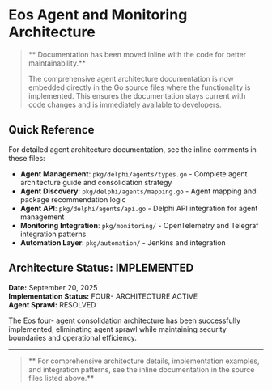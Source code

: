 # Eos Agent and Monitoring Architecture

> ** Documentation has been moved inline with the code for better maintainability.**
> 
> The comprehensive agent architecture documentation is now embedded directly in the Go source files where the functionality is implemented. This ensures the documentation stays current with code changes and is immediately available to developers.

## Quick Reference

For detailed agent architecture documentation, see the inline comments in these files:

- **Agent Management**: `pkg/delphi/agents/types.go` - Complete agent architecture guide and consolidation strategy
- **Agent Discovery**: `pkg/delphi/agents/mapping.go` - Agent mapping and package recommendation logic  
- **Agent API**: `pkg/delphi/agents/api.go` - Delphi API integration for agent management
- **Monitoring Integration**: `pkg/monitoring/` - OpenTelemetry and Telegraf integration patterns
- **Automation Layer**: `pkg/automation/` - Jenkins and  integration

## Architecture Status:  IMPLEMENTED

**Date:** September 20, 2025  
**Implementation Status:**  FOUR- ARCHITECTURE ACTIVE  
**Agent Sprawl:**  RESOLVED

The Eos four- agent consolidation architecture has been successfully implemented, eliminating agent sprawl while maintaining security boundaries and operational efficiency.

---

> ** For comprehensive architecture details, implementation examples, and integration patterns, see the inline documentation in the source files listed above.**
